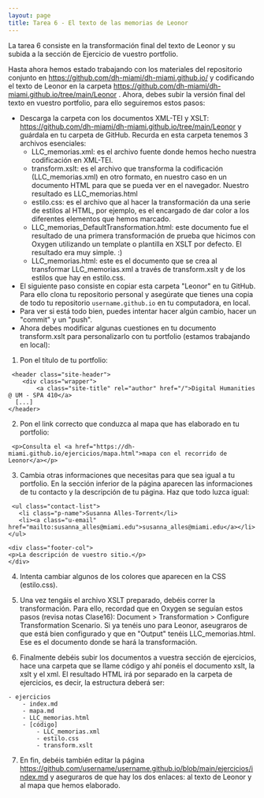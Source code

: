 ```yaml
---
layout: page
title: Tarea 6 - El texto de las memorias de Leonor 
---
```


La tarea 6 consiste en la transformación final del texto de Leonor y su subida a la sección de Ejercicio de vuestro portfolio. 

Hasta ahora hemos estado trabajando con los materiales del repositorio conjunto en https://github.com/dh-miami/dh-miami.github.io/ y codificando el texto de Leonor en la carpeta https://github.com/dh-miami/dh-miami.github.io/tree/main/Leonor . Ahora, debes subir la versión final del texto en vuestro portfolio, para ello seguiremos estos pasos: 

- Descarga la carpeta con los documentos XML-TEI y XSLT: https://github.com/dh-miami/dh-miami.github.io/tree/main/Leonor y guárdala en tu carpeta de GitHub. Recurda en esta carpeta tenemos 3 archivos esenciales: 
    -  LLC_memorias.xml: es el archivo fuente donde hemos hecho nuestra codificación en XML-TEI. 
    -  transform.xslt: es el archivo que transforma la codificación (LLC_memorias.xml) en otro formato, en nuestro caso en un documento HTML para que se pueda ver en el navegador. Nuestro resultado es LLC_memorias.html 
    -  estilo.css: es el archivo que al hacer la transformación da una serie de estilos al HTML, por ejemplo, es el encargado de dar color a los diferentes elementos que hemos marcado. 
    -  LLC_memorias_DefaultTransformation.html: este documento fue el resultado de una primera transformación de prueba que hicimos con Oxygen utilizando un template o plantilla en XSLT por defecto. El resultado era muy simple. :) 
    -  LLC_memorias.html: este es el documento que se crea al transformar LLC_memorias.xml a través de transform.xslt y de los estilos que hay en estilo.css. 
- El siguiente paso consiste en copiar esta carpeta "Leonor" en tu GitHub. Para ello clona tu repositorio personal y asegúrate que tienes una copia de todo tu repositorio `username.github.io` en tu computadora, en local. 
- Para ver si está todo bien, puedes intentar hacer algún cambio, hacer un "commit" y un "push". 
- Ahora debes modificar algunas cuestiones en tu documento transform.xslt para personalizarlo con tu portfolio (estamos trabajando en local): 

1. Pon el título de tu portfolio: 

```
 <header class="site-header">
    <div class="wrapper">
        <a class="site-title" rel="author" href="/">Digital Humanities @ UM - SPA 410</a>
  [...]                    
</header>
```

2. Pon el link correcto que conduzca al mapa que has elaborado en tu portfolio: 

```
 <p>Consulta el <a href="https://dh-miami.github.io/ejercicios/mapa.html">mapa con el recorrido de Leonor</a></p>
 ```

3. Cambia otras informaciones que necesitas para que sea igual a tu portfolio. En la sección inferior de la página aparecen las informaciones de tu contacto y la descripción de tu página. Haz que todo luzca igual: 


```
 <ul class="contact-list">
   <li class="p-name">Susanna Alles-Torrent</li>
   <li><a class="u-email" href="mailto:susanna_alles@miami.edu">susanna_alles@miami.edu</a></li>
</ul>
```

```
<div class="footer-col">
<p>La descripción de vuestro sitio.</p>
</div>
```

4. Intenta cambiar algunos de los colores que aparecen en la CSS (estilo.css). 

5. Una vez tengáis el archivo XSLT preparado, debéis correr la transformación. Para ello, recordad que en Oxygen se seguían estos pasos (revisa notas Clase16): Document > Transformation > Configure Transformation Scenario. Si ya tenéis uno para Leonor, aseugraros de que está bien configurado y que en "Output" tenéis LLC_memorias.html. Ese es el documento donde se hará la transformación. 

6. Finalmente debéis subir los documentos a vuestra sección de ejercicios, hace una carpeta que se llame código y ahí ponéis el documento xslt, la xslt y el xml. El resultado HTML irá por separado en la carpeta de ejercicios, es decir, la estructura deberá ser: 

```
- ejercicios 
    - index.md 
    - mapa.md
    - LLC_memorias.html
    - [código]
        - LLC_memorias.xml
        - estilo.css
        - transform.xslt
```

7. En fin, debéis también editar la página https://github.com/username/username.github.io/blob/main/ejercicios/index.md y aseguraros de que hay los dos enlaces: al texto de Leonor y al mapa que hemos elaborado. 
